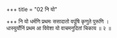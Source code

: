 +++
title = "02 नि यो"

+++
नि यो धर्मणि प्रथमः ससादातो वपूंषि कृणुते पुरूणि ।  
धास्युर्योनिं प्रथम आ विवेशा यो वाचमनुदितां चिकाय ॥ २ ॥